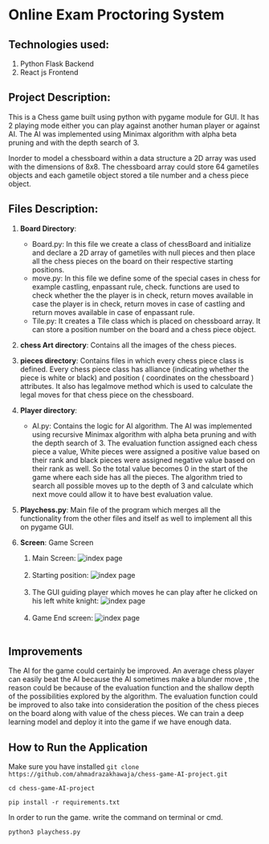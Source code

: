 # Online Exam Proctoring System
## Technologies used:
1. Python Flask Backend
2. React js Frontend




## Project Description:
This is a Chess game built using python with pygame module for GUI. It has 2 playing mode either you can play against another human player or against AI. The AI was implemented using Minimax algorithm with alpha beta pruning and with the depth search of 3.

Inorder to model a chessboard within a data structure a 2D array was used with the dimensions of 8x8. The chessboard array could store 64 gametiles objects and each gametile object stored a tile number and a chess piece object.

## Files Description:

1. **Board Directory**: 
      - Board.py: In this file we create a class of chessBoard and initialize and declare a 2D array of gametiles with null pieces and then place all the chess pieces on the board on their respective starting positions. 
      - move.py: In this file we define some of the special cases in chess for example castling, enpassant rule, check. functions are used to check whether the the player is in check, return moves available in case the player is in check, return moves in case of castling and return moves available in case of enpassant rule.
      - Tile.py: It creates a Tile class which is placed on chessboard array. It can store a position number on the board and a chess piece object. 

2. **chess Art directory**: Contains all the images of the chess pieces.

3. **pieces directory**: Contains files in which every chess piece class is defined. Every chess piece class has alliance (indicating whether the piece is white or black) and position ( coordinates on the chessboard ) attributes. It also has legalmove method which is used to calculate the legal moves for that chess piece on the chessboard. 

4. **Player directory**:
      - AI.py: Contains the logic for AI algorithm. The AI was implemented using recursive Minimax algorithm with alpha beta pruning and with the depth search of 3. The evaluation function assigned each chess piece a value, White pieces were assigned a positive value based on their rank and black pieces were assigned negative value based on their rank as well. So the total value becomes 0 in the start of the game where each side has all the pieces. The algorithm tried to search all possible moves up to the depth of 3 and calculate which next move could allow it to have best evaluation value.

5.  **Playchess.py**: Main file of the program which merges all the functionality from the other files and itself as well to implement all this on pygame GUI.
      
5. **Screen**:
Game Screen

    1. Main Screen: 
    ![index page](https://raw.githubusercontent.com/ahmadrazakhawaja/chess-game-AI-project/master/project_images/Screenshot%202021-03-04%20at%206.16.22%20PM.png)<br/><br/>
    2. Starting position:
    ![index page](https://raw.githubusercontent.com/ahmadrazakhawaja/chess-game-AI-project/master/project_images/Screenshot%202021-03-04%20at%2010.02.30%20PM.png)<br/><br/>
    4. The GUI guiding player which moves he can play after he clicked on his left white knight:
    ![index page](https://raw.githubusercontent.com/ahmadrazakhawaja/chess-game-AI-project/master/project_images/Screenshot%202021-03-04%20at%2010.04.24%20PM.png)<br/><br/>
    5. Game End screen:
    ![index page](https://raw.githubusercontent.com/ahmadrazakhawaja/chess-game-AI-project/master/project_images/Screenshot%202021-03-04%20at%2010.08.36%20PM.png)<br/><br/>

## Improvements
The AI for the game could certainly be improved. An average chess player can easily beat the AI because the AI sometimes make a blunder move , the reason could be because of the evaluation function and the shallow depth of the possibilities explored by the algorithm. The evaluation function could be improved to also take into consideration the position of the chess pieces on the board along with value of the chess pieces. We can train a deep learning model and deploy it into the game if we have enough data.

## How to Run the Application
Make sure you have installed
`git clone https://github.com/ahmadrazakhawaja/chess-game-AI-project.git`

`cd chess-game-AI-project`

`pip install -r requirements.txt`

In order to run the game. write the command on terminal or cmd.

`python3 playchess.py`



